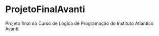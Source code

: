 # ProjetoFinalAvanti
Projeto final do Curso de Lógica de Programação do Instituto Atlantico Avanti.
